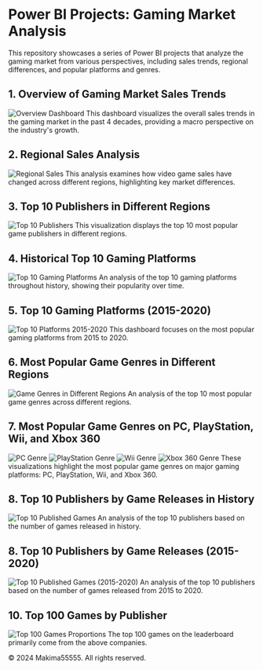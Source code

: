 # Power BI Projects: Gaming Market Analysis

This repository showcases a series of Power BI projects that analyze the gaming market from various perspectives, including sales trends, regional differences, and popular platforms and genres.

## 1. Overview of Gaming Market Sales Trends
![Overview Dashboard](https://github.com/Makima55555/PowerBI-Projects/blob/main/Overview.png)
This dashboard visualizes the overall sales trends in the gaming market in the past 4 decades, providing a macro perspective on the industry's growth.

## 2. Regional Sales Analysis
![Regional Sales](https://github.com/Makima55555/PowerBI-Projects/blob/main/regional%20sales.png)
This analysis examines how video game sales have changed across different regions, highlighting key market differences.

## 3. Top 10 Publishers in Different Regions
![Top 10 Publishers](https://github.com/Makima55555/PowerBI-Projects/blob/main/Top%2010%20Publisher.png)
This visualization displays the top 10 most popular game publishers in different regions.

## 4. Historical Top 10 Gaming Platforms
![Top 10 Gaming Platforms](https://github.com/Makima55555/PowerBI-Projects/blob/main/Gaming%20platform.png)
An analysis of the top 10 gaming platforms throughout history, showing their popularity over time.

## 5. Top 10 Gaming Platforms (2015-2020)
![Top 10 Platforms 2015-2020](https://github.com/Makima55555/PowerBI-Projects/blob/main/Top%2010%20during%202015%20-2020.png)
This dashboard focuses on the most popular gaming platforms from 2015 to 2020.

## 6. Most Popular Game Genres in Different Regions
![Game Genres in Different Regions](https://github.com/Makima55555/PowerBI-Projects/blob/main/game%20genres%20in%20different%20regions.png)
An analysis of the top 10 most popular game genres across different regions.

## 7. Most Popular Game Genres on PC, PlayStation, Wii, and Xbox 360
![PC Genre](https://github.com/Makima55555/PowerBI-Projects/blob/main/pc%20genre.png)
![PlayStation Genre](https://github.com/Makima55555/PowerBI-Projects/blob/main/ps%20genre.png)
![Wii Genre](https://github.com/Makima55555/PowerBI-Projects/blob/main/wii%20genre.png)
![Xbox 360 Genre](https://github.com/Makima55555/PowerBI-Projects/blob/main/x360%20genre.png)
These visualizations highlight the most popular game genres on major gaming platforms: PC, PlayStation, Wii, and Xbox 360.

## 8. Top 10 Publishers by Game Releases in History
![Top 10 Published Games](https://github.com/Makima55555/PowerBI-Projects/blob/main/2015-2020%20published%20games.png)
An analysis of the top 10 publishers based on the number of games released in history.

## 8. Top 10 Publishers by Game Releases (2015-2020)
![Top 10 Published Games (2015-2020)](https://github.com/Makima55555/PowerBI-Projects/blob/main/2015-2020%20published%20games.png)
An analysis of the top 10 publishers based on the number of games released from 2015 to 2020.


## 10. Top 100 Games by Publisher
![Top 100 Games Proportions](https://github.com/Makima55555/PowerBI-Projects/blob/main/proportions.png)
The top 100 games on the leaderboard primarily come from the above companies.


© 2024 Makima55555. All rights reserved.
